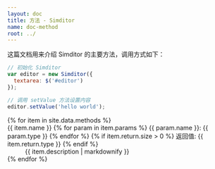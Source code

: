 ```yaml
---
layout: doc
title: 方法 - Simditor
name: doc-method
root: ../
---
```


这篇文档用来介绍 Simditor 的主要方法，调用方式如下：

```js
// 初始化 Simditor
var editor = new Simditor({
  textarea: $('#editor')
});

// 调用 setValue 方法设置内容
editor.setValue('hello world');
```

<dl class="doc-methods">
  {% for item in site.data.methods %}
    <dt>
      <span class="icon fa fa-caret-down"></span>
      <span class="name">{{ item.name }}</span>
      <span class="params">
        {% for param in item.params %}
          <span class="param">{{ param.name }}: {{ param.type }}</span>
        {% endfor %}
      </span>
      {% if item.return.size > 0 %}
      <span class="return">返回值: {{ item.return.type }}</span>
      {% endif %}
    </dt>
    <dd class="expand">
      {{ item.description | markdownify }}
    </dd>
  {% endfor %}
</dl>
